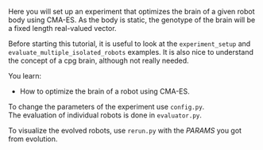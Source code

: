 Here you will set up an experiment that optimizes the brain of a given robot body using CMA-ES.
As the body is static, the genotype of the brain will be a fixed length real-valued vector.

Before starting this tutorial, it is useful to look at the `experiment_setup` and `evaluate_multiple_isolated_robots` examples.
It is also nice to understand the concept of a cpg brain, although not really needed.

You learn:
- How to optimize the brain of a robot using CMA-ES.

To change the parameters of the experiment use `config.py`.<br/>
The evaluation of individual robots is done in `evaluator.py`.<br/>

To visualize the evolved robots, use `rerun.py` with the *PARAMS* you got from evolution.
